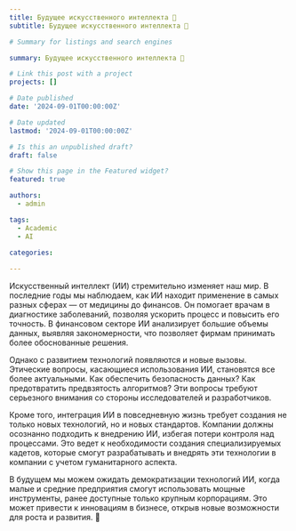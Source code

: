 ```yaml
---
title: Будущее искусственного интеллекта 🤖
subtitle: Будущее искусственного интеллекта 🤖

# Summary for listings and search engines

summary: Будущее искусственного интеллекта 🤖

# Link this post with a project
projects: []

# Date published
date: '2024-09-01T00:00:00Z'

# Date updated
lastmod: '2024-09-01T00:00:00Z'

# Is this an unpublished draft?
draft: false

# Show this page in the Featured widget?
featured: true

authors:
  - admin

tags:
  - Academic
  - AI

categories:
  
---
```


Искусственный интеллект (ИИ) стремительно изменяет наш мир. В последние годы мы наблюдаем, как ИИ находит применение в самых разных сферах — от медицины до финансов. Он помогает врачам в диагностике заболеваний, позволяя ускорить процесс и повысить его точность. В финансовом секторе ИИ анализирует большие объемы данных, выявляя закономерности, что позволяет фирмам принимать более обоснованные решения.

Однако с развитием технологий появляются и новые вызовы. Этические вопросы, касающиеся использования ИИ, становятся все более актуальными. Как обеспечить безопасность данных? Как предотвратить предвзятость алгоритмов? Эти вопросы требуют серьезного внимания со стороны исследователей и разработчиков.

Кроме того, интеграция ИИ в повседневную жизнь требует создания не только новых технологий, но и новых стандартов. Компании должны осознанно подходить к внедрению ИИ, избегая потери контроля над процессами. Это ведет к необходимости создания специализируемых кадетов, которые смогут разрабатывать и внедрять эти технологии в компании с учетом гуманитарного аспекта.

В будущем мы можем ожидать демократизации технологий ИИ, когда малые и средние предприятия смогут использовать мощные инструменты, ранее доступные только крупным корпорациям. Это может привести к инновациям в бизнесе, открыв новые возможности для роста и развития. 🌟

